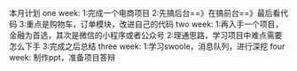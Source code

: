 本月计划
one week:
	1:完成一个电商项目
	2:先搞后台==》在搞前台==》最后看代码
	3:重点是购物车，订单模块，改进自己的代码
two week:
	1:再入手一个项目，金融为首选，其次是微信的小程序或者公众号
	2:理通思路，学习项目中难点需要怎么下手
	3:完成之后总结
three week:
	1:学习swoole，消息队列，进行深挖
four week:
	制作ppt，准备项目答辩